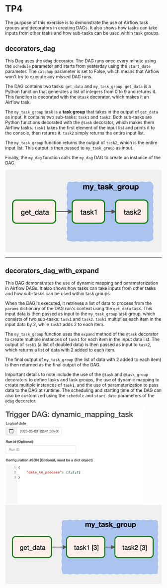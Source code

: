 # TP4

The purpose of this exercise is to demonstrate the use of Airflow task groups and decorators in creating DAGs. It also
shows how tasks can take inputs from other tasks and how sub-tasks can be used within task groups.

## decorators_dag

This Dag uses the `@dag` decorator. The DAG runs once
every minute using the `schedule` parameter and starts from yesterday using the `start_date` parameter. The `catchup`
parameter is set to False, which means that Airflow won't try to execute any missed DAG runs.

The DAG contains two tasks: `get_data` and `my_task_group`. `get_data` is a Python function that generates a list of
integers from 0 to 9 and returns it. This function is decorated with the `@task` decorator, which makes it an Airflow
task.

The `my_task_group` task is a **task group** that takes in the output of `get_data` as input. It contains two
sub-tasks: `task1` and `task2`. Both sub-tasks are Python functions decorated with the `@task` decorator, which makes
them Airflow tasks. `task1` takes the first element of the input list and prints it to the console, then returns
it. `task2` simply returns the entire input list.

The `my_task_group` function returns the output of `task2`, which is the entire input list. This output is then passed
to `my_task_group` as input.

Finally, the `my_dag` function calls the `my_dag` DAG to create an instance of the DAG.

![img.png](img.png)

---

## decorators_dag_with_expand

This DAG demonstrates the use of dynamic mapping and parameterization in Airflow DAGs. It also shows how tasks can take
inputs from other tasks and how sub-tasks can be used within task groups.

When the DAG is executed, it retrieves a list of data to process from the `params` dictionary of the DAG run's context
using the `get_data` task. This input data is then passed as input to the `my_task_group` task group, which consists of
two sub-tasks: `task1` and `task2`. `task1` multiplies each item in the input data by 2, while `task2` adds 2 to each
item.

The `my_task_group` function uses the `expand` method of the `@task` decorator to create multiple instances of `task1`
for each item in the input data list. The output of `task1` (a list of doubled data) is then passed as input to `task2`,
which returns a list of data with 2 added to each item.

The final output of `my_task_group` (the list of data with 2 added to each item) is then returned as the final output of
the DAG.

Important details to note include the use of the `@task` and `@task_group` decorators to define tasks and task groups,
the use of dynamic mapping to create multiple instances of `task1`, and the use of parameterization to pass data to the
DAG at runtime. The scheduling and starting time of the DAG can also be customized using the `schedule` and `start_date`
parameters of the `@dag` decorator.

![img_1.png](img_1.png)
![img_2.png](img_2.png)